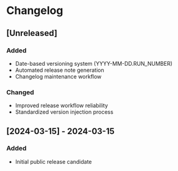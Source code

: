 # Changelog

## [Unreleased]
### Added
- Date-based versioning system (YYYY-MM-DD.RUN_NUMBER)
- Automated release note generation
- Changelog maintenance workflow

### Changed
- Improved release workflow reliability
- Standardized version injection process

## [2024-03-15] - 2024-03-15
### Added
- Initial public release candidate
